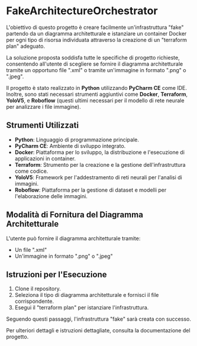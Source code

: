 # FakeArchitectureOrchestrator

L'obiettivo di questo progetto è creare facilmente un'infrastruttura "fake" partendo da un diagramma architetturale e istanziare un container Docker per ogni tipo di risorsa individuata attraverso la creazione di un "terraform plan" adeguato.

La soluzione proposta soddisfa tutte le specifiche di progetto richieste, consentendo all'utente di scegliere se fornire il diagramma architetturale tramite un opportuno file ".xml" o tramite un'immagine in formato ".png" o ".jpeg".

Il progetto è stato realizzato in **Python** utilizzando **PyCharm CE** come IDE. Inoltre, sono stati necessari strumenti aggiuntivi come **Docker**, **Terraform**, **YoloV5**, e **Roboflow** (questi ultimi necessari per il modello di rete neurale per analizzare i file immagine).

## Strumenti Utilizzati
- **Python**: Linguaggio di programmazione principale.
- **PyCharm CE**: Ambiente di sviluppo integrato.
- **Docker**: Piattaforma per lo sviluppo, la distribuzione e l'esecuzione di applicazioni in container.
- **Terraform**: Strumento per la creazione e la gestione dell'infrastruttura come codice.
- **YoloV5**: Framework per l'addestramento di reti neurali per l'analisi di immagini.
- **Roboflow**: Piattaforma per la gestione di dataset e modelli per l'elaborazione delle immagini.

## Modalità di Fornitura del Diagramma Architetturale
L'utente può fornire il diagramma architetturale tramite:
- Un file ".xml"
- Un'immagine in formato ".png" o ".jpeg"

## Istruzioni per l'Esecuzione
1. Clone il repository.
2. Seleziona il tipo di diagramma architetturale e fornisci il file corrispondente.
3. Esegui il "terraform plan" per istanziare l'infrastruttura.

Seguendo questi passaggi, l'infrastruttura "fake" sarà creata con successo.

Per ulteriori dettagli e istruzioni dettagliate, consulta la documentazione del progetto.
